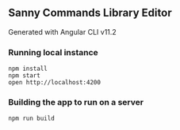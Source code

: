 ## Sanny Commands Library Editor

Generated with Angular CLI v11.2

### Running local instance

```
npm install
npm start
open http://localhost:4200
```

### Building the app to run on a server

```
npm run build
```
